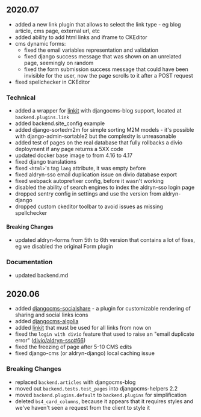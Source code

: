 2020.07
-------------------------------------------------------------------------------

- added a new link plugin that allows to select the link type - eg blog article, cms page, external url, etc
- added ability to add html links and iframe to CKEditor
- cms dynamic forms:
    - fixed the email variables representation and validation
    - fixed django success message that was shown on an unrelated page, seemingly on random
    - fixed the form submission success message that could have been invisible for the user, now the page scrolls to it after a POST request
- fixed spellchecker in CKEditor

### Technical

- added a wrapper for [linkit](https://github.com/dreipol/linkit) with djangocms-blog support, located at `backend.plugins.link`
- added backend.site_config example
- added django-sortedm2m for simple sorting M2M models - it's possible with django-admin-sortable2 but the complexity is unreasonable
- added test of pages on the real database that fully rollbacks a divio deployment if any page returns a 5XX code 
- updated docker base image to from 4.16 to 4.17
- fixed django translations
- fixed `<html>`'s tag `lang` attribute, it was empty before
- fixed aldryn-sso email duplication issue on divio database export
- fixed webpack autoprefixer config, before it wasn't working
- disabled the ability of search engines to index the aldryn-sso login page
- dropped sentry config in settings and use the version from aldryn-django
- dropped custom ckeditor toolbar to avoid issues as missing spellchecker

#### Breaking Changes

- updated aldryn-forms from 5th to 6th version that contains a lot of fixes, eg we disabled the original Form plugin

### Documentation

- updated backend.md

2020.06
-------------------------------------------------------------------------------

- added [djangocms-socialshare](https://gitlab.com/what-digital/djangocms-socialshare) - a plugin for customizable rendering of sharing and social links icons
- added [djangocms-algolia](https://gitlab.com/victor.yunenko/djangocms-algolia)
- added [linkit](https://github.com/dreipol/linkit) that must be used for all links from now on
- fixed the `login with divio` feature that used to raise an "email duplicate error" ([divio/aldryn-sso#66](https://github.com/divio/aldryn-sso/issues/66))
- fixed the freezing of page after 5-10 CMS edits
- fixed django-cms (or aldryn-django) local caching issue

### Breaking Changes

- replaced `backend.articles` with djangocms-blog
- moved out `backend.tests.test_pages` into djangocms-helpers 2.2
- moved `backend.plugins.default` to `backend.plugins` for simplification
- deleted `bs4_card_columns`, because it appears that it requires styles and we've haven't seen a request from the client to style it
